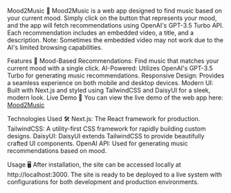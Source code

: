 
Mood2Music 🎵
Mood2Music is a web app designed to find music based on your current mood. Simply click on the button that represents your mood, and the app will fetch recommendations using OpenAI's GPT-3.5 Turbo API. Each recommendation includes an embedded video, a title, and a description. Note: Sometimes the embedded video may not work due to the AI's limited browsing capabilities.

Features 🌟
Mood-Based Recommendations: Find music that matches your current mood with a single click.
AI-Powered: Utilizes OpenAI's GPT-3.5 Turbo for generating music recommendations.
Responsive Design: Provides a seamless experience on both mobile and desktop devices.
Modern UI: Built with Next.js and styled using TailwindCSS and DaisyUI for a sleek, modern look.
Live Demo 🚀
You can view the live demo of the web app here: [Mood2Music](https://moodtomusic.vercel.app)

Technologies Used 🛠️
Next.js: The React framework for production.
TailwindCSS: A utility-first CSS framework for rapidly building custom designs.
DaisyUI: DaisyUI extends TailwindCSS to provide beautifully crafted UI components.
OpenAI API: Used for generating music recommendations based on mood.

Usage 🖥️
After installation, the site can be accessed locally at http://localhost:3000. The site is ready to be deployed to a live system with configurations for both development and production environments.
